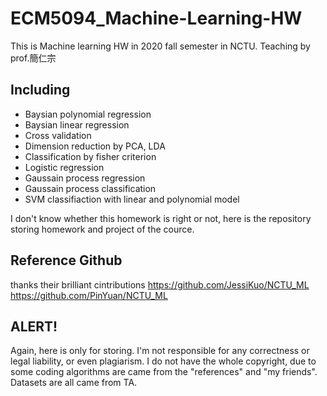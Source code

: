 # ECM5094_Machine-Learning-HW

This is Machine learning HW in 2020 fall semester in NCTU. Teaching by prof.簡仁宗


## Including
 - Baysian polynomial regression
 - Baysian linear regression
 - Cross validation
 - Dimension reduction by PCA, LDA
 - Classification by fisher criterion
 - Logistic regression
 - Gaussain process regression
 - Gaussain process classification
 - SVM classifiaction with linear and polynomial model

I don't know whether this homework is right or not, here is the repository storing homework and project of the cource.

## Reference Github 
thanks their brilliant cintributions
https://github.com/JessiKuo/NCTU_ML
https://github.com/PinYuan/NCTU_ML

## ALERT!
Again, here is only for storing. I'm not responsible for any correctness or legal liability, or even plagiarism.
I do not have the whole copyright, due to some coding algorithms are came from the "references" and "my friends".
Datasets are all came from TA.
